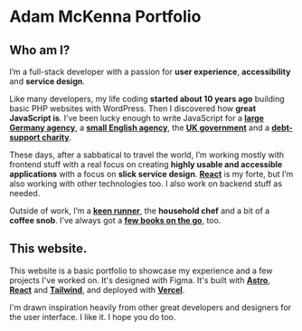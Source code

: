 # Adam McKenna Portfolio

## Who am I?

I’m a full-stack developer with a passion for **user experience**, **accessibility** and **service design**.

Like many developers, my life coding **started about 10 years ago** building basic PHP websites with WordPress. Then I discovered how **great JavaScript is**. I’ve been lucky enough to write JavaScript for a **[large Germany agency](https://www.merkle.com/dach/en)**, a **[small English agency](https://www.binaryvision.com/)**, the **[UK government](https://dwpdigital.blog.gov.uk/)** and a **[debt-support charity](https://moneyadvicetrust.org/)**.

These days, after a sabbatical to travel the world, I’m working mostly with frontend stuff with a real focus on creating **highly usable and accessible applications** with a focus on **slick service design**. **[React](https://react.dev/)** is my forte, but I’m also working with other technologies too. I also work on backend stuff as needed.

Outside of work, I’m a **[keen runner](https://www.instagram.com/adamcantrun)**, the **household chef** and a bit of a **coffee snob**. I’ve always got a **[few books on the go](https://www.goodreads.com/user/show/62146817-adam-mckenna)**, too.

## This website.

This website is a basic portfolio to showcase my experience and a few projects I've worked on. It's designed with Figma. It's built with **[Astro](https://astro.build/)**, **[React](https://react.dev/)** and [**Tailwind**](https://tailwindcss.com/), and deployed with **[Vercel](https://vercel.com/)**.

I'm drawn inspiration heavily from other great developers and designers for the user interface. I like it. I hope you do too.

